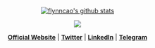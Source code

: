 

<!--
<p align="center" >
  <a href="https://www.flynncao.xyz"><img src="https://user-images.githubusercontent.com/29702341/176376771-53598eff-6c5c-4f40-8b44-a236ce31902b.jpg" alt="Flynn Cao's github stats"</a>
</p>

-->


<p align="center">
  <a href="https://github.com/edisonlee55"><img src="https://github-readme-stats.vercel.app/api?username=flynncao&hide_border=true&show_icons=true" alt="flynncao's github stats"></a>

</p>
<p align="center">

<img align="center" src="https://spotify-github-profile.vercel.app/api/view?uid=31yq55jcmnkkkuhe4irsa7kphjoy&cover_image=true&theme=natemoo-re&show_offline=true&background_color=121212"/>

</p>


<p align="center">
  <strong><a href="https://www.flynncao.xyz">Official Website</a></strong> |
  <strong><a href="https://twitter.com/real_flynncao">Twitter</a></strong> |
  <strong><a href="https://www.linkedin.com/in/zhenfei-cao-960b8b252/">LinkedIn</a></strong> |
  <strong><a href="https://www.t.me/weclove2008">Telegram</a></strong>
</p>


<!--

![Profile views counter](https://komarev.com/ghpvc/?username=flynncao&&style=flat-square) 

<br/>  

-->

  
<!--
![Top Langs](https://github-readme-stats.vercel.app/api/top-langs/?username=flynncao&layout=compact&hide=jupyter%20notebook)

<br/>  

-->



<!--
<div align="center" >  
<img style="margin: 10px" src="https://profilinator.rishav.dev/skills-assets/react-original-wordmark.svg" alt="React" height="25" />  
<img style="margin: 10px" src="https://profilinator.rishav.dev/skills-assets/bootstrap-plain.svg" alt="Bootstrap" height="25" />  
<img style="margin: 10px" src="https://profilinator.rishav.dev/skills-assets/css3-original-wordmark.svg" alt="CSS3" height="25" />  
<img style="margin: 10px" src="https://profilinator.rishav.dev/skills-assets/electron-original.svg" alt="Electron" height="25" />  
<img style="margin: 10px" src="https://profilinator.rishav.dev/skills-assets/html5-original-wordmark.svg" alt="HTML5" height="25" />  
<img style="margin: 10px" src="https://profilinator.rishav.dev/skills-assets/javascript-original.svg" alt="JavaScript" height="25" />  
<img style="margin: 10px" src="https://profilinator.rishav.dev/skills-assets/typescript-original.svg" alt="TypeScript" height="25" />  
<img style="margin: 10px" src="https://profilinator.rishav.dev/skills-assets/mysql-original-wordmark.svg" alt="MySQL" height="25" />  
<img style="margin: 10px" src="https://profilinator.rishav.dev/skills-assets/nginx-original.svg" alt="Nginx" height="25" />  
<img style="margin: 10px" src="https://profilinator.rishav.dev/skills-assets/sass-original.svg" alt="Sass" height="25" />  
<img style="margin: 10px" src="https://profilinator.rishav.dev/skills-assets/git-scm-icon.svg" alt="Git" height="25" />  
<img style="margin: 10px" src="https://profilinator.rishav.dev/skills-assets/nodejs-original-wordmark.svg" alt="Node.js" height="25" />  
<img style="margin: 10px" src="https://profilinator.rishav.dev/skills-assets/webpack-original.svg" alt="Webpack" height="25" /> 
<img style="margin: 10px" src="https://profilinator.rishav.dev/skills-assets/vuejs-original-wordmark.svg" alt="Vue.js" height="25" />  
<img style="margin: 10px" src="https://profilinator.rishav.dev/skills-assets/django-original.svg" alt="Django" height="25" />  
</div>  
-->













  

